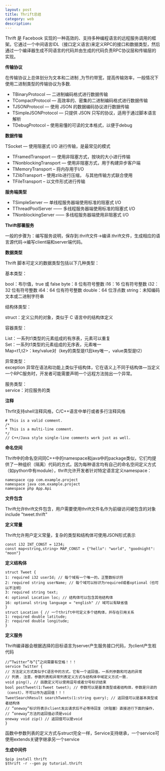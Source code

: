 ```yaml
---
layout: post
title: Thrift总结
category: web
description:
---
```


Thrift 是 Facebook
实现的一种高效的、支持多种编程语言的远程服务调用的框架。它通过一个中间语言IDL（接口定义语言)来定义RPC的接口和数据类型，然后通过一个编译器生成不同语言的代码并由生成的代码负责RPC协议层和传输层的实现。

**传输协议**   

在传输协议上总体划分为文本和二进制 ,为节约带宽，提高传输效率，一般情况下使用二进制类型的传输协议为多数.

- TBinaryProtocol — 二进制编码格式进行数据传输
- TCompactProtocol — 高效率的、密集的二进制编码格式进行数据传输
- TJSONProtocol — 使用 JSON 的数据编码协议进行数据传输
- TSimpleJSONProtocol — 只提供 JSON 只写的协议，适用于通过脚本语言解析
- TDebugProtocol – 使用易懂的可读的文本格式，以便于debug

**数据传输**  

TSocket — 使用阻塞式 I/O 进行传输，是最常见的模式

- TFramedTransport — 使用非阻塞方式，按块的大小进行传输
- TNonblockingTransport — 使用非阻塞方式，用于构建异步客户端
- TMemoryTransport – 将内存用于I/O
- TZlibTransport – 使用zlib进行压缩， 与其他传输方式联合使用
- TFileTransport – 以文件形式进行传输

**服务端类型**

- TSimpleServer — 单线程服务器端使用标准的阻塞式 I/O
- TThreadPoolServer —— 多线程服务器端使用标准的阻塞式 I/O
- TNonblockingServer —— 多线程服务器端使用非阻塞式 I/O

**Thrift部署服务**

一般的步骤为：编写服务说明，保存到.thrift文件->编译.thrift文件，生成相应的语言源代码->编写client端和server端代码。

**数据类型**

Thrift 脚本可定义的数据类型包括以下几种类型：

基本类型：  

bool：布尔值，true 或 false
byte：8 位有符号整数
i16：16 位有符号整数
i32：32 位有符号整数
i64：64 位有符号整数
double：64 位浮点数
string：未知编码文本或二进制字符串

结构体类型：  

struct：定义公共的对象，类似于 C 语言中的结构体定义

容器类型：  

List：一系列t1类型的元素组成的有序表，元素可以重复  
Set：一系列t1类型的元素组成的无序表，元素唯一  
Map<t1,t2>：key/value对（key的类型是t1且key唯一，value类型是t2）  

异常类型：  
exception 异常在语法和功能上类似于结构体，它在语义上不同于结构体—当定义一个RPC服务时，开发者可能需要声明一个远程方法抛出一个异常。

服务类型：  
service：对应服务的类

**注释**  

Thrfit支持shell注释风格，C/C++语言中单行或者多行注释风格

    # This is a valid comment.
    /*
    * This is a multi-line comment.
    */
    // C++/Java style single-line comments work just as well.

**命名空间**

Thrift中的命名空间同C++中的namespace和java中的package类似，它们均提供了一种组织（隔离）代码的方式。因为每种语言均有自己的命名空间定义方式（如python中有module），thrift允许开发者针对特定语言定义namespace：

    namespace cpp com.example.project
    namespace java com.example.project
    namespace php App.Api

**文件包含**   

Thrift允许thrift文件包含，用户需要使用thrift文件名作为前缀访问被包含的对象
include "tweet.thrift"

**定义常量**  

Thrift允许用户定义常量，复杂的类型和结构体可使用JSON形式表示

    const i32 INT_CONST = 1234; 
    const map<string,string> MAP_CONST = {"hello": "world", "goodnight": "moon"}

**定义结构体**

    struct Tweet {
    1: required i32 userId; // 每个域有一个唯一的，正整数标识符
    2: required string userName; // 每个域可以标识为required或者optional（也可以不注明）
    3: required string text;
    4: optional Location loc; // 结构体可以包含其他结构体
    16: optional string language = "english" // 域可以有缺省值
    }
    struct Location { // 一个thrift中可定义多个结构体，并存在引用关系
    1: required double latitude;
    2: required double longitude;
    }

**定义服务**

Thrift编译器会根据选择的目标语言为server产生服务接口代码，为client产生桩代码

    //“Twitter”与“{”之间需要有空格！！！
    service Twitter {
    // 方法定义方式类似于C语言中的方式，它有一个返回值，一系列参数和可选的异常
    // 列表. 注意，参数列表和异常列表定义方式与结构体中域定义方式一致.
    void ping(), // 函数定义可以使用逗号或者分号标识结束
    bool postTweet(1:Tweet tweet); // 参数可以是基本类型或者结构体，参数是只读的（const），不可以作为返回值！！！
    TweetSearchResult searchTweets(1:string query); // 返回值可以是基本类型或者结构体
    // ”oneway”标识符表示client发出请求后不必等待回复（非阻塞）直接进行下面的操作，
    // ”oneway”方法的返回值必须是void
    oneway void zip() // 返回值可以是void
    }

函数中参数列表的定义方式与struct完全一样，Service支持继承，一个service可使用extends关键字继承另一个service

**生成中间件**

    $pip install thrift
    $thrift -r --gen py tutorial.thrift  
  
  


